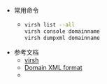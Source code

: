 - 常用命令
	- ```bash
	  virsh list --all
	  virsh console domainname
	  virsh dumpxml domainname
	  ```
- 参考文档
	- [virsh](https://libvirt.org/manpages/virsh.html)
	- [Domain XML format](https://libvirt.org/formatdomain.html)
	-